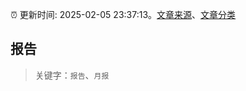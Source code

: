 :alarm_clock: 更新时间: 2025-02-05 23:37:13。[文章来源](/README.md)、[文章分类](/TAGS.md)

## 报告


> 关键字：`报告`、`月报`



